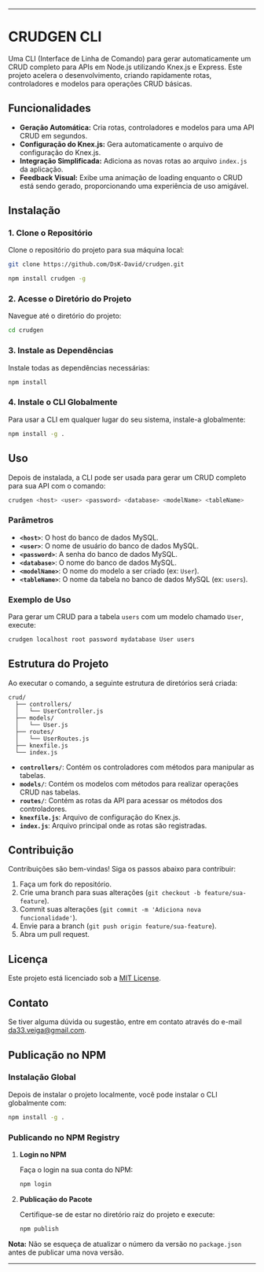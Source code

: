  ---

# CRUDGEN CLI

Uma CLI (Interface de Linha de Comando) para gerar automaticamente um CRUD completo para APIs em Node.js utilizando Knex.js e Express. Este projeto acelera o desenvolvimento, criando rapidamente rotas, controladores e modelos para operações CRUD básicas.

## Funcionalidades

- **Geração Automática:** Cria rotas, controladores e modelos para uma API CRUD em segundos.
- **Configuração do Knex.js:** Gera automaticamente o arquivo de configuração do Knex.js.
- **Integração Simplificada:** Adiciona as novas rotas ao arquivo `index.js` da aplicação.
- **Feedback Visual:** Exibe uma animação de loading enquanto o CRUD está sendo gerado, proporcionando uma experiência de uso amigável.

## Instalação

### 1. Clone o Repositório

Clone o repositório do projeto para sua máquina local:

```bash
git clone https://github.com/DsK-David/crudgen.git
```
```bash
npm install crudgen -g
```

### 2. Acesse o Diretório do Projeto

Navegue até o diretório do projeto:

```bash
cd crudgen
```

### 3. Instale as Dependências

Instale todas as dependências necessárias:

```bash
npm install
```

### 4. Instale o CLI Globalmente

Para usar a CLI em qualquer lugar do seu sistema, instale-a globalmente:

```bash
npm install -g .
```

## Uso

Depois de instalada, a CLI pode ser usada para gerar um CRUD completo para sua API com o comando:

```bash
crudgen <host> <user> <password> <database> <modelName> <tableName>
```

### Parâmetros

- **`<host>`**: O host do banco de dados MySQL.
- **`<user>`**: O nome de usuário do banco de dados MySQL.
- **`<password>`**: A senha do banco de dados MySQL.
- **`<database>`**: O nome do banco de dados MySQL.
- **`<modelName>`**: O nome do modelo a ser criado (ex: `User`).
- **`<tableName>`**: O nome da tabela no banco de dados MySQL (ex: `users`).

### Exemplo de Uso

Para gerar um CRUD para a tabela `users` com um modelo chamado `User`, execute:

```bash
crudgen localhost root password mydatabase User users
```

## Estrutura do Projeto

Ao executar o comando, a seguinte estrutura de diretórios será criada:

```
crud/
  ├── controllers/
  │   └── UserController.js
  ├── models/
  │   └── User.js
  ├── routes/
  │   └── UserRoutes.js
  ├── knexfile.js
  └── index.js
```

- **`controllers/`**: Contém os controladores com métodos para manipular as tabelas.
- **`models/`**: Contém os modelos com métodos para realizar operações CRUD nas tabelas.
- **`routes/`**: Contém as rotas da API para acessar os métodos dos controladores.
- **`knexfile.js`**: Arquivo de configuração do Knex.js.
- **`index.js`**: Arquivo principal onde as rotas são registradas.

## Contribuição

Contribuições são bem-vindas! Siga os passos abaixo para contribuir:

1. Faça um fork do repositório.
2. Crie uma branch para suas alterações (`git checkout -b feature/sua-feature`).
3. Commit suas alterações (`git commit -m 'Adiciona nova funcionalidade'`).
4. Envie para a branch (`git push origin feature/sua-feature`).
5. Abra um pull request.

## Licença

Este projeto está licenciado sob a [MIT License](LICENSE).

## Contato

Se tiver alguma dúvida ou sugestão, entre em contato através do e-mail [da33.veiga@gmail.com](mailto:da33.veiga@gmail.com).

## Publicação no NPM

### Instalação Global

Depois de instalar o projeto localmente, você pode instalar o CLI globalmente com:

```bash
npm install -g .
```

### Publicando no NPM Registry

1. **Login no NPM**

   Faça o login na sua conta do NPM:

   ```bash
   npm login
   ```

2. **Publicação do Pacote**

   Certifique-se de estar no diretório raiz do projeto e execute:

   ```bash
   npm publish
   ```

**Nota:** Não se esqueça de atualizar o número da versão no `package.json` antes de publicar uma nova versão.

---